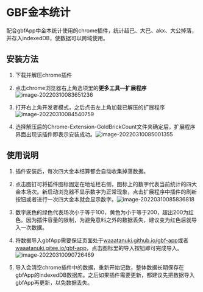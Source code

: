 

# GBF金本统计

配合gbfApp中金本统计使用的chrome插件，统计超巴、大巴、akx、大公掉落，并存入indexedDB，使数据可以跨域使用。

## 安装方法

1. 下载并解压chrome插件

2. 点击chrome浏览器右上角选项里的**更多工具**—**扩展程序**![image-20220310083651236](https://img.nga.178.com/attachments/mon_202203/10/-zv3miQmh34-b0i1K11T1kSf1-89.png)

3. 打开右上角开发者模式，之后点击左上角加载已解压的扩展程序![image-20220310084540759](https://img.nga.178.com/attachments/mon_202203/10/-zv3miQ1ekg-czrzKcT3cSva-2t.png)

4. 选择解压后的Chrome-Extension-GoldBrickCount文件夹确定后，扩展程序界面出现该插件即表示安装成功。![image-20220310085001355](https://img.nga.178.com/attachments/mon_202203/10/-zv3miQ1ekg-392wKhT1kSbg-63.png)

## 使用说明

1. 插件安装后，每次四大金本结算都会自动收集掉落数据。
   
2. 点击图钉可将插件图标固定在地址栏右侧，图标上的数字代表当前统计的四大金本场次。新启动浏览器不显示数字为正常现象，点击扩展程序中插件的刷新按钮或者进行一次四大金本就会显示数字。![image-20220310085836818](https://img.nga.178.com/attachments/mon_202203/10/-zv3miQbvgg-ew5iKcT1kS98-4g.png)
   
3. 数字底色的绿色代表场次小于等于100，黄色为小于等于200，超出200为红色。因为插件容量的限制，为避免意料之外的数据丢失，建议变为红色后就导入一次数据。
   
4. 将数据导入gbfApp需要保证页面处于[waaatanuki.github.io/gbf-app]()或者[waaatanuki.gitee.io/gbf-app]()，点击图标里的导入按钮即可完成导入。![image-20220310090726469](https://img.nga.178.com/attachments/mon_202203/10/-zv3miQbvvr-coenKdT3cSob-24.png)
   
5. 导入会清空chrome插件中的数据，重新开始记数，整体数据长期保存在gbfApp的indexedDB数据库。之后如果插件需要更新，都建议先把数据导入gbfApp再更新，以免数据丢失。

